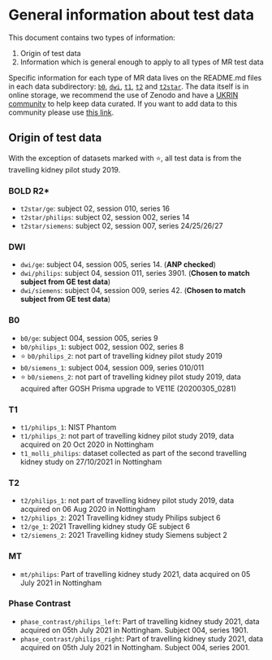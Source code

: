 # General information about test data

This document contains two types of information:

1. Origin of test data
2. Information which is general enough to apply to all types of MR test data

Specific information for each type of MR data lives on the README.md files in each data subdirectory: [`b0`](b0/README.md), [`dwi`](dwi/README.md), [`t1`](t1/README.md), [`t2`](t2/README.md) and [`t2star`](t2star/README.md). The data itself is in online storage, we recommend the use of Zenodo and have a [UKRIN community](https://zenodo.org/communities/ukrin/) to help keep data curated. If you want to add data to this community please use [this link](https://zenodo.org/deposit/new?c=ukrin).

## Origin of test data

With the exception of datasets marked with :star:, all test data is from the travelling kidney pilot study 2019.

### BOLD R2*

* `t2star/ge`: subject 02, session 010, series 16
* `t2star/philips`: subject 02, session 002, series 14
* `t2star/siemens`: subject 02, session 007, series 24/25/26/27
### DWI

* `dwi/ge`: subject 04, session 005, series 14. (**ANP checked**)
* `dwi/philips`: subject 04, session 011, series 3901. (**Chosen to match subject from GE test data**)
* `dwi/siemens`: subject 04, session 009, series 42. (**Chosen to match subject from GE test data**)

### B0

* `b0/ge`: subject 004, session 005, series 9
* `b0/philips_1`: subject 002, session 002, series 8
* :star: `b0/philips_2`: not part of travelling kidney pilot study 2019
* `b0/siemens_1`: subject 004, session 009, series 010/011
* :star: `b0/siemens_2`: not part of travelling kidney pilot study 2019, data acquired after GOSH Prisma upgrade to VE11E (20200305_0281)

### T1
* `t1/philips_1`: NIST Phantom
* `t1/philips_2`: not part of travelling kidney pilot study 2019, data acquired on 20 Oct 2020 in Nottingham
* `t1_molli_philips`: dataset collected as part of the second travelling kidney study on 27/10/2021 in Nottingham 

### T2
* `t2/philips_1`: not part of travelling kidney pilot study 2019, data acquired on 06 Aug 2020 in Nottingham
* `t2/philips_2`: 2021 Travelling kidney study Philips subject 6
* `t2/ge_1`: 2021 Travelling kidney study GE subject 6
* `t2/siemens_2`: 2021 Travelling kidney study Siemens subject 2

### MT
* `mt/philips`: Part of travelling kidney study 2021, data acquired on 05 July 2021 in Nottingham

### Phase Contrast
* `phase_contrast/philips_left`: Part of travelling kidney study 2021, data acquired on 05th July 2021 in Nottingham. Subject 004, series 1901.
* `phase_contrast/philips_right`: Part of travelling kidney study 2021, data acquired on 05th July 2021 in Nottingham. Subject 004, series 2001.